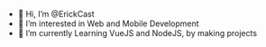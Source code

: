 - 👋 Hi, I’m @ErickCast
- 👀 I’m interested in Web and Mobile Development
- 🌱 I’m currently Learning VueJS and NodeJS, by making projects
